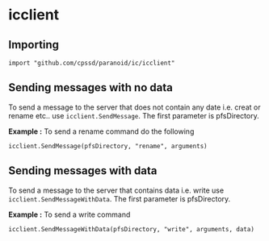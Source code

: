 # icclient

## Importing
```
import "github.com/cpssd/paranoid/ic/icclient"
```

## Sending messages with no data
To send a message to the server that does not contain any date i.e. creat or rename etc.. use `icclient.SendMessage`. The first parameter is pfsDirectory.

**Example :** To send a rename command do the following
```
icclient.SendMessage(pfsDirectory, "rename", arguments)
```

## Sending messages with data
To send a message to the server that contains data i.e. write
use `icclient.SendMessageWithData`. The first parameter is pfsDirectory.

**Example :** To send a write command
```
icclient.SendMessageWithData(pfsDirectory, "write", arguments, data)
```
